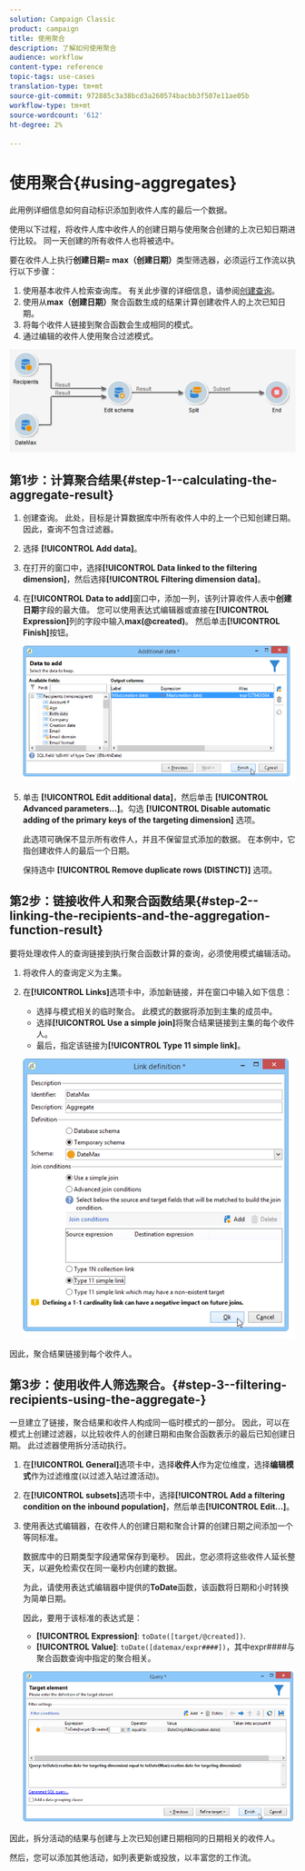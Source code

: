 ```yaml
---
solution: Campaign Classic
product: campaign
title: 使用聚合
description: 了解如何使用聚合
audience: workflow
content-type: reference
topic-tags: use-cases
translation-type: tm+mt
source-git-commit: 972885c3a38bcd3a260574bacbb3f507e11ae05b
workflow-type: tm+mt
source-wordcount: '612'
ht-degree: 2%

---
```



# 使用聚合{#using-aggregates}

此用例详细信息如何自动标识添加到收件人库的最后一个数据。

使用以下过程，将收件人库中收件人的创建日期与使用聚合创建的上次已知日期进行比较。 同一天创建的所有收件人也将被选中。

要在收件人上执行&#x200B;**创建日期= max（创建日期）**&#x200B;类型筛选器，必须运行工作流以执行以下步骤：

1. 使用基本收件人检索查询库。 有关此步骤的详细信息，请参阅[创建查询](../../workflow/using/query.md#creating-a-query)。
1. 使用从&#x200B;**max（创建日期）**&#x200B;聚合函数生成的结果计算创建收件人的上次已知日期。
1. 将每个收件人链接到聚合函数会生成相同的模式。
1. 通过编辑的收件人使用聚合过滤模式。

![](assets/datamanagement_usecase_1.png)

## 第1步：计算聚合结果{#step-1--calculating-the-aggregate-result}

1. 创建查询。 此处，目标是计算数据库中所有收件人中的上一个已知创建日期。 因此，查询不包含过滤器。
1. 选择 **[!UICONTROL Add data]**。
1. 在打开的窗口中，选择&#x200B;**[!UICONTROL Data linked to the filtering dimension]**，然后选择&#x200B;**[!UICONTROL Filtering dimension data]**。
1. 在&#x200B;**[!UICONTROL Data to add]**&#x200B;窗口中，添加一列，该列计算收件人表中&#x200B;**创建日期**&#x200B;字段的最大值。 您可以使用表达式编辑器或直接在&#x200B;**[!UICONTROL Expression]**&#x200B;列的字段中输入&#x200B;**max(@created)**。 然后单击&#x200B;**[!UICONTROL Finish]**&#x200B;按钮。

   ![](assets/datamanagement_usecase_2.png)

1. 单击 **[!UICONTROL Edit additional data]**，然后单击 **[!UICONTROL Advanced parameters...]**。勾选 **[!UICONTROL Disable automatic adding of the primary keys of the targeting dimension]** 选项。

   此选项可确保不显示所有收件人，并且不保留显式添加的数据。 在本例中，它指创建收件人的最后一个日期。

   保持选中 **[!UICONTROL Remove duplicate rows (DISTINCT)]** 选项。

## 第2步：链接收件人和聚合函数结果{#step-2--linking-the-recipients-and-the-aggregation-function-result}

要将处理收件人的查询链接到执行聚合函数计算的查询，必须使用模式编辑活动。

1. 将收件人的查询定义为主集。
1. 在&#x200B;**[!UICONTROL Links]**&#x200B;选项卡中，添加新链接，并在窗口中输入如下信息：

   * 选择与模式相关的临时聚合。 此模式的数据将添加到主集的成员中。
   * 选择&#x200B;**[!UICONTROL Use a simple join]**&#x200B;将聚合结果链接到主集的每个收件人。
   * 最后，指定该链接为&#x200B;**[!UICONTROL Type 11 simple link]**。

   ![](assets/datamanagement_usecase_3.png)

因此，聚合结果链接到每个收件人。

## 第3步：使用收件人筛选聚合。{#step-3--filtering-recipients-using-the-aggregate-}

一旦建立了链接，聚合结果和收件人构成同一临时模式的一部分。 因此，可以在模式上创建过滤器，以比较收件人的创建日期和由聚合函数表示的最后已知创建日期。 此过滤器使用拆分活动执行。

1. 在&#x200B;**[!UICONTROL General]**&#x200B;选项卡中，选择&#x200B;**收件人**&#x200B;作为定位维度，选择&#x200B;**编辑模式**&#x200B;作为过滤维度(以过滤入站过渡活动)。
1. 在&#x200B;**[!UICONTROL subsets]**&#x200B;选项卡中，选择&#x200B;**[!UICONTROL Add a filtering condition on the inbound population]**，然后单击&#x200B;**[!UICONTROL Edit...]**。
1. 使用表达式编辑器，在收件人的创建日期和聚合计算的创建日期之间添加一个等同标准。

   数据库中的日期类型字段通常保存到毫秒。 因此，您必须将这些收件人延长整天，以避免检索仅在同一毫秒内创建的数据。

   为此，请使用表达式编辑器中提供的&#x200B;**ToDate**&#x200B;函数，该函数将日期和小时转换为简单日期。

   因此，要用于该标准的表达式是：

   * **[!UICONTROL Expression]**: `toDate([target/@created])`.
   * **[!UICONTROL Value]**: `toDate([datemax/expr####])`，其中expr####与聚合函数查询中指定的聚合相关。

   ![](assets/datamanagement_usecase_4.png)

因此，拆分活动的结果与创建与上次已知创建日期相同的日期相关的收件人。

然后，您可以添加其他活动，如列表更新或投放，以丰富您的工作流。
